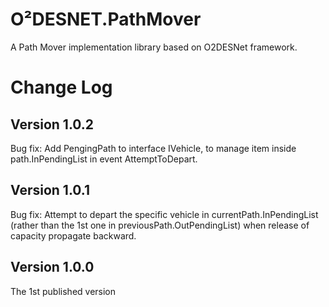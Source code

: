 # O²DESNET.PathMover
A Path Mover implementation library based on O2DESNet framework.

# Change Log

## Version 1.0.2
Bug fix: Add PengingPath to interface IVehicle, to manage item inside path.InPendingList in event AttemptToDepart.

## Version 1.0.1
Bug fix: Attempt to depart the specific vehicle in currentPath.InPendingList (rather than the 1st one in previousPath.OutPendingList) when release of capacity propagate backward.

## Version 1.0.0
The 1st published version
